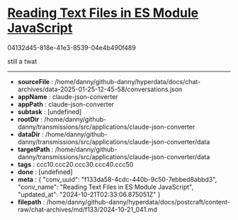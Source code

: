 # [Reading Text Files in ES Module JavaScript](https://claude.ai/chat/f133da58-4cdc-440b-9c50-7ebbed8abbd3)

04132d45-818e-41e3-8539-04e4b490f489

still a twat

---

* **sourceFile** : /home/danny/github-danny/hyperdata/docs/chat-archives/data-2025-01-25-12-45-58/conversations.json
* **appName** : claude-json-converter
* **appPath** : claude-json-converter
* **subtask** : [undefined]
* **rootDir** : /home/danny/github-danny/transmissions/src/applications/claude-json-converter
* **dataDir** : /home/danny/github-danny/transmissions/src/applications/claude-json-converter/data
* **targetPath** : /home/danny/github-danny/transmissions/src/applications/claude-json-converter/data
* **tags** : ccc10.ccc20.ccc30.ccc40.ccc50
* **done** : [undefined]
* **meta** : {
  "conv_uuid": "f133da58-4cdc-440b-9c50-7ebbed8abbd3",
  "conv_name": "Reading Text Files in ES Module JavaScript",
  "updated_at": "2024-10-21T02:33:06.875051Z"
}
* **filepath** : /home/danny/github-danny/hyperdata/docs/postcraft/content-raw/chat-archives/md/f133/2024-10-21_041.md
